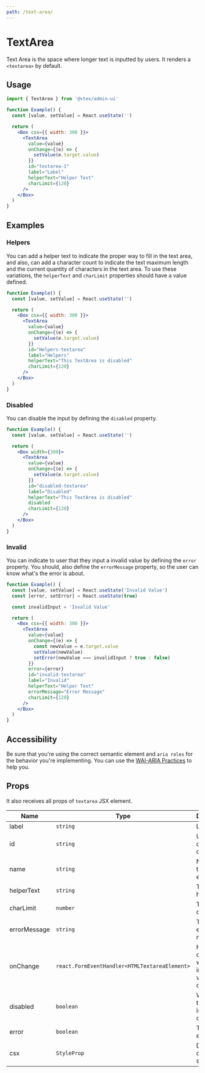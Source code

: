 ```yaml
---
path: /text-area/
---
```


# TextArea

Text Area is the space where longer text is inputted by users. It renders a `<textarea>` by default.

## Usage

```jsx isStatic
import { TextArea } from '@vtex/admin-ui'

function Example() {
  const [value, setValue] = React.useState('')

  return (
    <Box csx={{ width: 300 }}>
      <TextArea
        value={value}
        onChange={(e) => {
          setValue(e.target.value)
        }}
        id="textarea-1"
        label="Label"
        helperText="Helper Text"
        charLimit={120}
      />
    </Box>
  )
}
```

## Examples

### Helpers

You can add a helper text to indicate the proper way to fill in the text area, and also, can add a character count to indicate the text maximum length and the current quantity of characters in the text area. To use these variations, the `helperText` and `charLimit` properties should have a value defined.

```jsx
function Example() {
  const [value, setValue] = React.useState('')

  return (
    <Box csx={{ width: 300 }}>
      <TextArea
        value={value}
        onChange={(e) => {
          setValue(e.target.value)
        }}
        id="Helpers-textarea"
        label="Helpers"
        helperText="This TextArea is disabled"
        charLimit={120}
      />
    </Box>
  )
}
```

### Disabled

You can disable the input by defining the `disabled` property.

```jsx
function Example() {
  const [value, setValue] = React.useState('')

  return (
    <Box width={300}>
      <TextArea
        value={value}
        onChange={(e) => {
          setValue(e.target.value)
        }}
        id="disabled-textarea"
        label="Disabled"
        helperText="This TextArea is disabled"
        disabled
        charLimit={120}
      />
    </Box>
  )
}
```

### Invalid

You can indicate to user that they input a invalid value by defining the `error` property. You should, also define the `errorMessage` property, so the user can know what's the error is about.

```jsx
function Example() {
  const [value, setValue] = React.useState('Invalid Value')
  const [error, setError] = React.useState(true)

  const invalidInput = 'Invalid Value'

  return (
    <Box csx={{ width: 300 }}>
      <TextArea
        value={value}
        onChange={(e) => {
          const newValue = e.target.value
          setValue(newValue)
          setError(newValue === invalidInput ? true : false)
        }}
        error={error}
        id="invalid-textarea"
        label="Invalid"
        helperText="Helper Text"
        errorMessage="Error Message"
        charLimit={120}
      />
    </Box>
  )
}
```

## Accessibility

Be sure that you're using the correct semantic element and `aria roles` for the behavior you're implementing. You can use the [WAI-ARIA Practices](https://www.w3.org/TR/wai-aria-practices/) to help you.

## Props

It also receives all props of `textarea` JSX element.

| Name         | Type                                          | Description                                  | Required | Default |
| ------------ | --------------------------------------------- | -------------------------------------------- | -------- | ------- |
| label        | `string`                                      | Label text                                   | ✅       | -       |
| id           | `string`                                      | Unique id of the component                   | ✅       | -       |
| name         | `string`                                      | Name of the textarea element.                | 🚫       | -       |
| helperText   | `string`                                      | TextArea helper text                         | 🚫       | -       |
| charLimit    | `number`                                      | TextArea char limit                          | 🚫       | -       |
| errorMessage | `string`                                      | TextArea error message                       | 🚫       | -       |
| onChange     | `react.FormEventHandler<HTMLTextareaElement>` | Handler called when the inputs value changes | 🚫       | -       |
| disabled     | `boolean`                                     | Whether the textarea is disabled or not      | 🚫       | `false` |
| error        | `boolean`                                     | TextArea error state                         | 🚫       | `false` |
| csx          | `StyleProp`                                   | Defines component styles                     | 🚫       | `{}`    |
